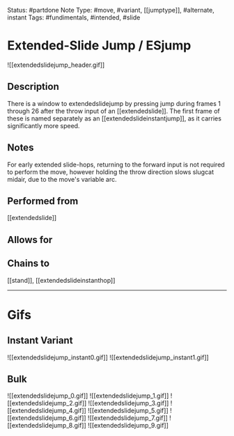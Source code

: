 Status: #partdone
Note Type: #move, #variant, [[jumptype]], #alternate, instant
Tags: #fundimentals, #intended, #slide 

# Extended-Slide Jump / ESjump
![[extendedslidejump_header.gif]]
## Description
There is a window to extendedslidejump by pressing jump during frames 1 through 26 after the throw input of an [[extendedslide]]. The first frame of these is named separately as an [[extendedslideinstantjump]], as it carries significantly more speed.

## Notes
For early extended slide-hops, returning to the forward input is not required to perform the move, however holding the throw direction slows slugcat midair, due to the move's variable arc.

## Performed from
[[extendedslide]]

## Allows for


## Chains to
[[stand]], [[extendedslideinstanthop]]

___
# Gifs
## Instant Variant
![[extendedslidejump_instant0.gif]]
![[extendedslidejump_instant1.gif]]
## Bulk
![[extendedslidejump_0.gif]]
![[extendedslidejump_1.gif]]
![[extendedslidejump_2.gif]]
![[extendedslidejump_3.gif]]
![[extendedslidejump_4.gif]]
![[extendedslidejump_5.gif]]
![[extendedslidejump_6.gif]]
![[extendedslidejump_7.gif]]
![[extendedslidejump_8.gif]]
![[extendedslidejump_9.gif]]